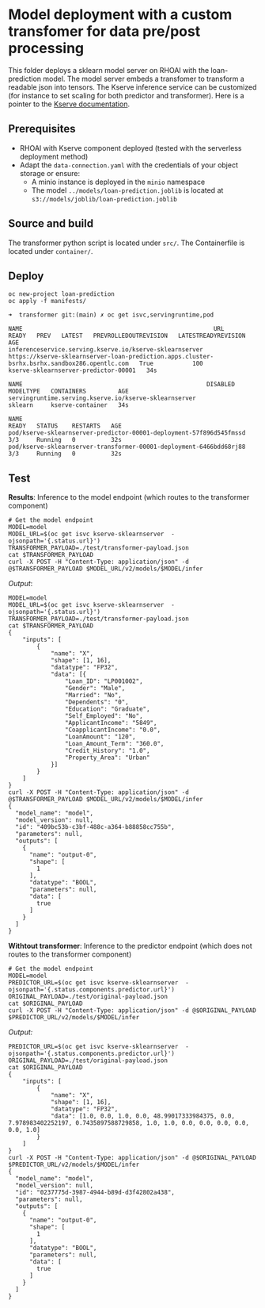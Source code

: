 # Model deployment with a custom transfomer for data pre/post processing

This folder deploys a sklearn model server on RHOAI with the loan-prediction model. The model server embeds a transfomer to transform a readable json into tensors. The Kserve inference service can be customized (for instance to set scaling for both predictor and transformer). Here is a pointer to the [Kserve documentation](https://kserve.github.io/website/master/reference/api/#serving.kserve.io/v1beta1.ComponentExtensionSpec).

## Prerequisites
- RHOAI with Kserve component deployed (tested with the serverless deployment method)
- Adapt the `data-connection.yaml` with the credentials of your object storage or ensure:
    - A minio instance is deployed in the `minio` namespace
    - The model `../models/loan-prediction.joblib` is located at `s3://models/joblib/loan-prediction.joblib`

## Source and build

The transformer python script is located under `src/`. The Containerfile is located under `container/`. 

## Deploy 

```
oc new-project loan-prediction
oc apply -f manifests/

➜  transformer git:(main) ✗ oc get isvc,servingruntime,pod

NAME                                                      URL                                                                                            READY   PREV   LATEST   PREVROLLEDOUTREVISION   LATESTREADYREVISION                    AGE
inferenceservice.serving.kserve.io/kserve-sklearnserver   https://kserve-sklearnserver-loan-prediction.apps.cluster-bsrhx.bsrhx.sandbox286.opentlc.com   True           100                              kserve-sklearnserver-predictor-00001   34s

NAME                                                    DISABLED   MODELTYPE   CONTAINERS         AGE
servingruntime.serving.kserve.io/kserve-sklearnserver              sklearn     kserve-container   34s

NAME                                                                  READY   STATUS    RESTARTS   AGE
pod/kserve-sklearnserver-predictor-00001-deployment-57f896d545fmssd   3/3     Running   0          32s
pod/kserve-sklearnserver-transformer-00001-deployment-6466bdd68rj88   3/3     Running   0          32s
```

## Test

**Results**: Inference to the model endpoint (which routes to the transformer component)

``` shell
# Get the model endpoint
MODEL=model
MODEL_URL=$(oc get isvc kserve-sklearnserver  -ojsonpath='{.status.url}')
TRANSFORMER_PAYLOAD=./test/transformer-payload.json
cat $TRANSFORMER_PAYLOAD
curl -X POST -H "Content-Type: application/json" -d @$TRANSFORMER_PAYLOAD $MODEL_URL/v2/models/$MODEL/infer
```

*Output*: 

```
MODEL=model
MODEL_URL=$(oc get isvc kserve-sklearnserver  -ojsonpath='{.status.url}')
TRANSFORMER_PAYLOAD=./test/transformer-payload.json
cat $TRANSFORMER_PAYLOAD
{ 
    "inputs": [
        { 
            "name": "X", 
            "shape": [1, 16], 
            "datatype": "FP32", 
            "data": [{
                "Loan_ID": "LP001002",
                "Gender": "Male",
                "Married": "No",
                "Dependents": "0",
                "Education": "Graduate",
                "Self_Employed": "No",
                "ApplicantIncome": "5849",
                "CoapplicantIncome": "0.0",
                "LoanAmount": "120",
                "Loan_Amount_Term": "360.0",
                "Credit_History": "1.0",
                "Property_Area": "Urban"
            }]
        }
    ]
}
curl -X POST -H "Content-Type: application/json" -d @$TRANSFORMER_PAYLOAD $MODEL_URL/v2/models/$MODEL/infer
{
  "model_name": "model",
  "model_version": null,
  "id": "409bc53b-c3bf-488c-a364-b88858cc755b",
  "parameters": null,
  "outputs": [
    {
      "name": "output-0",
      "shape": [
        1
      ],
      "datatype": "BOOL",
      "parameters": null,
      "data": [
        true
      ]
    }
  ]
}
```

**Withtout transformer**: Inference to the predictor endpoint (which does not routes to the transformer component)

``` shell
# Get the model endpoint
MODEL=model
PREDICTOR_URL=$(oc get isvc kserve-sklearnserver  -ojsonpath='{.status.components.predictor.url}')
ORIGINAL_PAYLOAD=./test/original-payload.json
cat $ORIGINAL_PAYLOAD
curl -X POST -H "Content-Type: application/json" -d @$ORIGINAL_PAYLOAD $PREDICTOR_URL/v2/models/$MODEL/infer
```

*Output:*
```
PREDICTOR_URL=$(oc get isvc kserve-sklearnserver  -ojsonpath='{.status.components.predictor.url}')
ORIGINAL_PAYLOAD=./test/original-payload.json
cat $ORIGINAL_PAYLOAD
{ 
    "inputs": [
        { 
            "name": "X", 
            "shape": [1, 16], 
            "datatype": "FP32", 
            "data": [1.0, 0.0, 1.0, 0.0, 48.99017333984375, 0.0, 7.978983402252197, 0.7435897588729858, 1.0, 1.0, 0.0, 0.0, 0.0, 0.0, 0.0, 1.0] 
        }
    ]
}
curl -X POST -H "Content-Type: application/json" -d @$ORIGINAL_PAYLOAD $PREDICTOR_URL/v2/models/$MODEL/infer
{
  "model_name": "model",
  "model_version": null,
  "id": "0237775d-3987-4944-b89d-d3f42802a438",
  "parameters": null,
  "outputs": [
    {
      "name": "output-0",
      "shape": [
        1
      ],
      "datatype": "BOOL",
      "parameters": null,
      "data": [
        true
      ]
    }
  ]
}
```